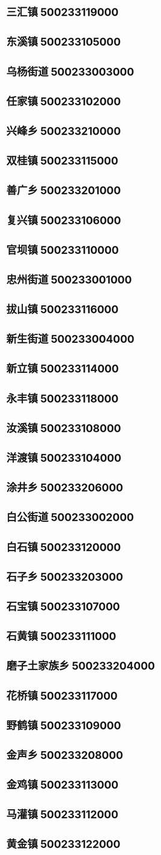 # 三汇镇 500233119000
# 东溪镇 500233105000
# 乌杨街道 500233003000
# 任家镇 500233102000
# 兴峰乡 500233210000
# 双桂镇 500233115000
# 善广乡 500233201000
# 复兴镇 500233106000
# 官坝镇 500233110000
# 忠州街道 500233001000
# 拔山镇 500233116000
# 新生街道 500233004000
# 新立镇 500233114000
# 永丰镇 500233118000
# 汝溪镇 500233108000
# 洋渡镇 500233104000
# 涂井乡 500233206000
# 白公街道 500233002000
# 白石镇 500233120000
# 石子乡 500233203000
# 石宝镇 500233107000
# 石黄镇 500233111000
# 磨子土家族乡 500233204000
# 花桥镇 500233117000
# 野鹤镇 500233109000
# 金声乡 500233208000
# 金鸡镇 500233113000
# 马灌镇 500233112000
# 黄金镇 500233122000
